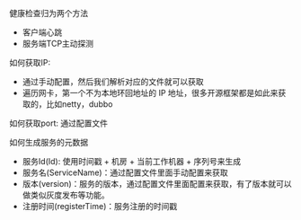 健康检查归为两个方法
- 客户端心跳
- 服务端TCP主动探测


如何获取IP:
- 通过手动配置，然后我们解析对应的文件就可以获取
- 遍历网卡，第一个不为本地环回地址的 IP 地址，很多开源框架都是如此来获取的，比如netty，dubbo

如何获取port:
通过配置文件

如何生成服务的元数据
- 服务Id(Id): 使用时间戳 + 机房 + 当前工作机器 + 序列号来生成
- 服务名(ServiceName)：通过配置文件里面手动配置来获取
- 版本(version)：服务的版本，通过配置文件里面配置来获取，有了版本就可以做类似灰度发布等功能。
- 注册时间(registerTime)：服务注册的时间戳







